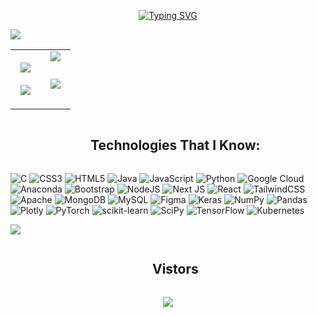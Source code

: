 

<p align="center">
<a href="https://git.io/typing-svg"><img src="https://readme-typing-svg.demolab.com?font=Fira+Code&size=24&pause=1000&color=F7AB24&center=true&vCenter=true&width=435&lines=Hey+%F0%9F%91%8B!+I'm+Shrestha.;Welcome+to+my+GitHub+%3A))" alt="Typing SVG" /></a>
  </p>
<img src="https://user-images.githubusercontent.com/73097560/115834477-dbab4500-a447-11eb-908a-139a6edaec5c.gif">
<!--git stats-->
<table align="center">
<tr>
<td width="50%" align="center">
  <img  align="center"  src="https://streak-stats.demolab.com?user=shresthacodes&theme=dark-smoky&exclude_days=Sat" />
  <br><br>
    <img  align="center"  src="https://github-readme-stats.vercel.app/api?username=shresthacodes&theme=graywhite&show_icons=true" /> 
</td>
  
<td width="50%" align="center">
 <img align ="center" src="https://leetcard.jacoblin.cool/Shresthacodes?theme=dark&font=Mandali&ext=none"/>
  <br><br>
  <a href="https://github.com/shresthacodes">
 <img align="center" style="margin:0.5rem" src="https://github-readme-stats.vercel.app/api/top-langs/?username=Shresthacodes&theme=vision-friendly-dark&hide_border=false&include_all_commits=false&count_private=false&layout=compact" /> 
</a>
 <br><br>
  </td>
</tr>
</table>
  <!-- h1 with the border-->
<div id="user-content-toc">
  <ul align="center">
    <summary><h2 style="display: inline-block">Technologies That I Know:</h2></summary>
  </ul>

</div>
<!-- tech stack section -->

 ![C](https://img.shields.io/badge/c-%2300599C.svg?style=for-the-badge&logo=c&logoColor=white) ![CSS3](https://img.shields.io/badge/css3-%231572B6.svg?style=for-the-badge&logo=css3&logoColor=white) ![HTML5](https://img.shields.io/badge/html5-%23E34F26.svg?style=for-the-badge&logo=html5&logoColor=white) ![Java](https://img.shields.io/badge/java-%23ED8B00.svg?style=for-the-badge&logo=java&logoColor=white) ![JavaScript](https://img.shields.io/badge/javascript-%23323330.svg?style=for-the-badge&logo=javascript&logoColor=%23F7DF1E) ![Python](https://img.shields.io/badge/python-3670A0?style=for-the-badge&logo=python&logoColor=ffdd54) ![Google Cloud](https://img.shields.io/badge/Google%20Cloud-%234285F4.svg?style=for-the-badge&logo=google-cloud&logoColor=white) ![Anaconda](https://img.shields.io/badge/Anaconda-%2344A833.svg?style=for-the-badge&logo=anaconda&logoColor=white) ![Bootstrap](https://img.shields.io/badge/bootstrap-%23563D7C.svg?style=for-the-badge&logo=bootstrap&logoColor=white) ![NodeJS](https://img.shields.io/badge/node.js-6DA55F?style=for-the-badge&logo=node.js&logoColor=white) ![Next JS](https://img.shields.io/badge/Next-black?style=for-the-badge&logo=next.js&logoColor=white) ![React](https://img.shields.io/badge/react-%2320232a.svg?style=for-the-badge&logo=react&logoColor=%2361DAFB) ![TailwindCSS](https://img.shields.io/badge/tailwindcss-%2338B2AC.svg?style=for-the-badge&logo=tailwind-css&logoColor=white) ![Apache](https://img.shields.io/badge/apache-%23D42029.svg?style=for-the-badge&logo=apache&logoColor=white) ![MongoDB](https://img.shields.io/badge/MongoDB-%234ea94b.svg?style=for-the-badge&logo=mongodb&logoColor=white) ![MySQL](https://img.shields.io/badge/mysql-%2300f.svg?style=for-the-badge&logo=mysql&logoColor=white) 	![Figma](https://img.shields.io/badge/figma-%23F24E1E.svg?style=for-the-badge&logo=figma&logoColor=white) ![Keras](https://img.shields.io/badge/Keras-%23D00000.svg?style=for-the-badge&logo=Keras&logoColor=white) ![NumPy](https://img.shields.io/badge/numpy-%23013243.svg?style=for-the-badge&logo=numpy&logoColor=white) ![Pandas](https://img.shields.io/badge/pandas-%23150458.svg?style=for-the-badge&logo=pandas&logoColor=white) ![Plotly](https://img.shields.io/badge/Plotly-%233F4F75.svg?style=for-the-badge&logo=plotly&logoColor=white) ![PyTorch](https://img.shields.io/badge/PyTorch-%23EE4C2C.svg?style=for-the-badge&logo=PyTorch&logoColor=white) ![scikit-learn](https://img.shields.io/badge/scikit--learn-%23F7931E.svg?style=for-the-badge&logo=scikit-learn&logoColor=white) ![SciPy](https://img.shields.io/badge/SciPy-%230C55A5.svg?style=for-the-badge&logo=scipy&logoColor=%white) ![TensorFlow](https://img.shields.io/badge/TensorFlow-%23FF6F00.svg?style=for-the-badge&logo=TensorFlow&logoColor=white) ![Kubernetes](https://img.shields.io/badge/kubernetes-%23326ce5.svg?style=for-the-badge&logo=kubernetes&logoColor=white)

<img src="https://user-images.githubusercontent.com/73097560/115834477-dbab4500-a447-11eb-908a-139a6edaec5c.gif">
<p>
  <div id="user-content-toc">
  <ul align="center">
    <summary><h2 style="display: inline-block">Vistors</h2></summary>
  </ul>
</div>
  <p align="center">
  <img align="center" src="https://profile-counter.glitch.me/shresthacodes/count.svg" />
</p>

